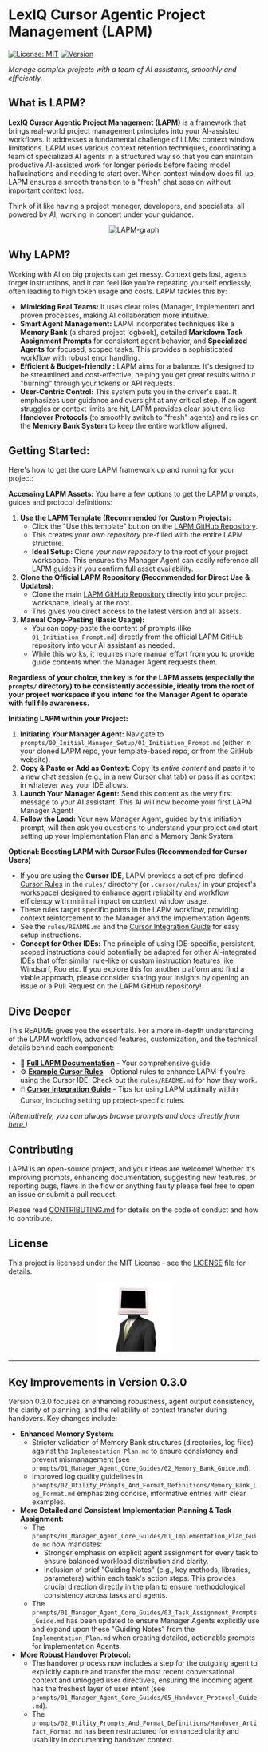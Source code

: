 # LexIQ Cursor Agentic Project Management (LAPM)

[![License: MIT](https://img.shields.io/badge/License-MIT-yellow.svg)](https://opensource.org/licenses/MIT) [![Version](https://img.shields.io/badge/version-v0.3.0-blue)](https://github.com/sdi2200262/agentic-project-management/releases/tag/v0.3.0)

*Manage complex projects with a team of AI assistants, smoothly and efficiently.*

## What is LAPM?

**LexIQ Cursor Agentic Project Management (LAPM)** is a framework that brings real-world project management principles into your AI-assisted workflows. It addresses a fundamental challenge of LLMs: context window limitations. LAPM uses various context retention techniques, coordinating a team of specialized AI agents in a structured way so that you can maintain productive AI-assisted work for longer periods before facing model hallucinations and needing to start over. When context window does fill up, LAPM ensures a smooth transition to a "fresh" chat session without important context loss.

Think of it like having a project manager, developers, and specialists, all powered by AI, working in concert under your guidance.

<p align="center">
  <img src="assets/LAPM-graph.png" alt="LAPM-graph" width="full"/>
</p>

## Why LAPM?

Working with AI on big projects can get messy. Context gets lost, agents forget instructions, and it can feel like you're repeating yourself endlessly, often leading to high token usage and costs. LAPM tackles this by:

*   **Mimicking Real Teams:** It uses clear roles (Manager, Implementer) and proven processes, making AI collaboration more intuitive.
*   **Smart Agent Management:** LAPM incorporates techniques like a **Memory Bank** (a shared project logbook), detailed **Markdown Task Assignment Prompts** for consistent agent behavior, and **Specialized Agents** for focused, scoped tasks. This provides a sophisticated workflow with robust error handling.
*   **Efficient & Budget-friendly :** LAPM aims for a balance. It's designed to be streamlined and cost-effective, helping you get great results without "burning" through your tokens or API requests.
*   **User-Centric Control:** This system puts you in the driver's seat. It emphasizes user guidance and oversight at any critical step. If an agent struggles or context limits are hit, LAPM provides clear solutions like **Handover Protocols** (to smoothly switch to "fresh" agents) and relies on the **Memory Bank System** to keep the entire workflow aligned.

## Getting Started: 

Here's how to get the core LAPM framework up and running for your project:

**Accessing LAPM Assets:** You have a few options to get the LAPM prompts, guides and protocol definitions:

1.  **Use the LAPM Template (Recommended for Custom Projects):**
    *   Click the "Use this template" button on the [LAPM GitHub Repository](https://github.com/sdi2200262/agentic-project-management).
    *   This creates *your own repository* pre-filled with the entire LAPM structure.
    *   **Ideal Setup:** Clone *your new repository* to the root of your project workspace. This ensures the Manager Agent can easily reference all LAPM guides if you confirm full asset availability.
2.  **Clone the Official LAPM Repository (Recommended for Direct Use & Updates):**
    *   Clone the main [LAPM GitHub Repository](https://github.com/sdi2200262/agentic-project-management) directly into your project workspace, ideally at the root.
    *   This gives you direct access to the latest version and all assets.
3.  **Manual Copy-Pasting (Basic Usage):**
    *   You can copy-paste the content of prompts (like `01_Initiation_Prompt.md`) directly from the official LAPM GitHub repository into your AI assistant as needed.
    *   While this works, it requires more manual effort from you to provide guide contents when the Manager Agent requests them.

**Regardless of your choice, the key is for the LAPM assets (especially the `prompts/` directory) to be consistently accessible, ideally from the root of your project workspace if you intend for the Manager Agent to operate with full file awareness.**

**Initiating LAPM within your Project:**

1.  **Initiating Your Manager Agent:** Navigate to `prompts/00_Initial_Manager_Setup/01_Initiation_Prompt.md` (either in your cloned LAPM repo, your template-based repo, or from the GitHub website).
2.  **Copy & Paste or Add as Context:** Copy its *entire content* and paste it to a new chat session (e.g., in a new Cursor chat tab) or pass it as context in whatever way your IDE allows.
3.  **Launch Your Manager Agent:** Send this content as the very first message to your AI assistant. This AI will now become your first LAPM Manager Agent!
4.  **Follow the Lead:** Your new Manager Agent, guided by this initiation prompt, will then ask you questions to understand your project and start setting up your Implementation Plan and a Memory Bank System.

**Optional: Boosting LAPM with Cursor Rules (Recommended for Cursor Users)**

*   If you are using the **Cursor IDE**, LAPM provides a set of pre-defined [Cursor Rules](https://docs.cursor.com/context/rules) in the `rules/` directory (or `.cursor/rules/` in your project's workspace) designed to enhance agent reliability and workflow efficiency with minimal impact on context window usage.
*   These rules target specific points in the LAPM workflow, providing context reinforcement to the Manager and the Implementation Agents.
*   See the `rules/README.md` and the [Cursor Integration Guide](docs/04_Cursor_Integration_Guide.md) for easy setup instructions.
*   **Concept for Other IDEs:** The principle of using IDE-specific, persistent, scoped instructions could potentially be adapted for other AI-integrated IDEs that offer similar rule-like or custom instruction features like Windsurf, Roo etc. If you explore this for another platform and find a viable approach, please consider sharing your insights by opening an issue or a Pull Request on the LAPM GitHub repository!

## Dive Deeper

This README gives you the essentials. For a more in-depth understanding of the LAPM workflow, advanced features, customization, and the technical details behind each component:

*   🚀 **[Full LAPM Documentation](docs/)** - Your comprehensive guide.
*   ⚙️ **[Example Cursor Rules](rules/)** - Optional rules to enhance LAPM if you're using the Cursor IDE. Check out the `rules/README.md` for how they work.
*   🖱️ **[Cursor Integration Guide](docs/04_Cursor_Integration_Guide.md)** - Tips for using LAPM optimally within Cursor, including setting up project-specific rules.

*(Alternatively, you can always browse prompts and docs directly from [here.](https://github.com/sdi2200262/agentic-project-management))*

## Contributing

LAPM is an open-source project, and your ideas are welcome! Whether it's improving prompts, enhancing documentation, suggesting new features, or reporting bugs, flaws in the flow or anything faulty please feel free to open an issue or submit a pull request.

Please read [CONTRIBUTING.md](CONTRIBUTING.md) for details on the code of conduct and how to contribute.

## License

This project is licensed under the MIT License - see the [LICENSE](LICENSE) file for details.

<p align="center">
  <img src="assets/cobuter-man.png" alt="CobuterMan" width="150"/>
</p>

---

## Key Improvements in Version 0.3.0

Version 0.3.0 focuses on enhancing robustness, agent output consistency, the clarity of planning, and the reliability of context transfer during handovers. Key changes include:

*   **Enhanced Memory System:** 
    *   Stricter validation of Memory Bank structures (directories, log files) against the `Implementation_Plan.md` to ensure consistency and prevent mismanagement (see `prompts/01_Manager_Agent_Core_Guides/02_Memory_Bank_Guide.md`).
    *   Improved log quality guidelines in `prompts/02_Utility_Prompts_And_Format_Definitions/Memory_Bank_Log_Format.md` emphasizing concise, informative entries with clear examples.
*   **More Detailed and Consistent Implementation Planning & Task Assignment:**
    *   The `prompts/01_Manager_Agent_Core_Guides/01_Implementation_Plan_Guide.md` now mandates:
        *   Stronger emphasis on explicit agent assignment for every task to ensure balanced workload distribution and clarity.
        *   Inclusion of brief "Guiding Notes" (e.g., key methods, libraries, parameters) within each task's action steps. This provides crucial direction directly in the plan to ensure methodological consistency across tasks and agents.
    *   The `prompts/01_Manager_Agent_Core_Guides/03_Task_Assignment_Prompts_Guide.md` has been updated to ensure Manager Agents explicitly use and expand upon these "Guiding Notes" from the `Implementation_Plan.md` when creating detailed, actionable prompts for Implementation Agents.
*   **More Robust Handover Protocol:**
    *   The handover process now includes a step for the outgoing agent to explicitly capture and transfer the most recent conversational context and unlogged user directives, ensuring the incoming agent has the freshest layer of user intent (see `prompts/01_Manager_Agent_Core_Guides/05_Handover_Protocol_Guide.md`).
    *   The `prompts/02_Utility_Prompts_And_Format_Definitions/Handover_Artifact_Format.md` has been restructured for enhanced clarity and usability in documenting handover context.
